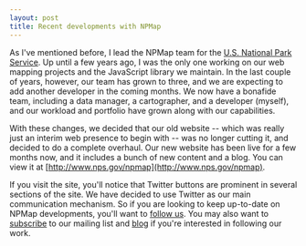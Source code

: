 ```yaml
---
layout: post
title: Recent developments with NPMap
---
```


As I've mentioned before, I lead the NPMap team for the [U.S. National Park Service](http://www.nps.gov). Up until a few years ago, I was the only one working on our web mapping projects and the JavaScript library we maintain. In the last couple of years, however, our team has grown to three, and we are expecting to add another developer in the coming months. We now have a bonafide team, including a data manager, a cartographer, and a developer (myself), and our workload and portfolio have grown along with our capabilities.

With these changes, we decided that our old website -- which was really just an interim web presence to begin with -- was no longer cutting it, and decided to do a complete overhaul. Our new website has been live for a few months now, and it includes a bunch of new content and a blog. You can view it at [http://www.nps.gov/npmap](http://www.nps.gov/npmap).

If you visit the site, you'll notice that Twitter buttons are prominent in several sections of the site. We have decided to use Twitter as our main communication mechanism. So if you are looking to keep up-to-date on NPMap developments, you'll want to [follow us](http://twitter.com/npmap). You may also want to [subscribe](http://eepurl.com/hdUeE) to our mailing list and [blog](http://www.nps.gov/npmap/blog/atom.xml) if you're interested in following our work.

# 